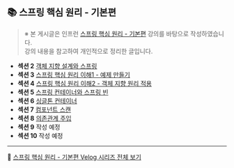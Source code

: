 ## 📚 스프링 핵심 원리 - 기본편

> ※ 본 게시글은 인프런 [스프링 핵심 원리 - 기본편](https://www.inflearn.com/course/%EC%8A%A4%ED%94%84%EB%A7%81-%ED%95%B5%EC%8B%AC-%EC%9B%90%EB%A6%AC-%EA%B8%B0%EB%B3%B8%ED%8E%B8/dashboard) 강의를 바탕으로 작성하였습니다.  
> 강의 내용을 참고하여 개인적으로 정리한 글입니다.

- **섹션 2**  [객체 지향 설계와 스프링](https://velog.io/@gyngxn_/%EC%9D%B8%ED%94%84%EB%9F%B0-%EC%8A%A4%ED%94%84%EB%A7%81-%ED%95%B5%EC%8B%AC%EC%9B%90%EB%A6%AC-%EA%B8%B0%EB%B3%B8%ED%8E%B8)
- **섹션 3**  [스프링 핵심 원리 이해1 - 예제 만들기](https://velog.io/@gyngxn_/%EC%9D%B8%ED%94%84%EB%9F%B0-%EC%8A%A4%ED%94%84%EB%A7%81-%ED%95%B5%EC%8B%AC%EC%9B%90%EB%A6%AC-%EA%B8%B0%EB%B3%B8%ED%8E%B8-%ED%95%B5%EC%8B%AC-%EC%9B%90%EB%A6%AC-%EC%9D%B4%ED%95%B41)
- **섹션 4**  [스프링 핵심 원리 이해2 - 객체 지향 원리 적용](https://velog.io/@gyngxn_/%EA%B0%9D%EC%B2%B4%EC%A7%80%ED%96%A5%EC%9B%90%EB%A6%AC%EC%A0%81%EC%9A%A9)
- **섹션 5**  [스프링 컨테이너와 스프링 빈](https://velog.io/@gyngxn_/%EC%9D%B8%ED%94%84%EB%9F%B0-%EC%8A%A4%ED%94%84%EB%A7%81-%ED%95%B5%EC%8B%AC%EC%9B%90%EB%A6%AC-%EA%B8%B0%EB%B3%B8%ED%8E%B8-%EC%8A%A4%ED%94%84%EB%A7%81-%EC%BB%A8%ED%85%8C%EC%9D%B4%EB%84%88%EC%99%80-%EB%B9%88)
- **섹션 6**  [싱글톤 컨테이너](https://velog.io/@gyngxn_/%EC%9D%B8%ED%94%84%EB%9F%B0-%EC%8A%A4%ED%94%84%EB%A7%81-%ED%95%B5%EC%8B%AC%EC%9B%90%EB%A6%AC-%EA%B8%B0%EB%B3%B8%ED%8E%B8-%EC%8B%B1%EA%B8%80%ED%86%A4-%EC%BB%A8%ED%85%8C%EC%9D%B4%EB%84%88)
- **섹션 7**  [컴포넌트 스캔](https://velog.io/@gyngxn_/%EC%9D%B8%ED%94%84%EB%9F%B0-%EC%8A%A4%ED%94%84%EB%A7%81-%ED%95%B5%EC%8B%AC%EC%9B%90%EB%A6%AC-%EA%B8%B0%EB%B3%B8%ED%8E%B8-%EC%BB%B4%ED%8F%AC%EB%84%8C%ED%8A%B8-%EC%8A%A4%EC%BA%94)
- **섹션 8**  [의존관계 주입](https://velog.io/@gyngxn_/%EC%9D%B8%ED%94%84%EB%9F%B0-%EC%8A%A4%ED%94%84%EB%A7%81-%ED%95%B5%EC%8B%AC%EC%9B%90%EB%A6%AC-%EA%B8%B0%EB%B3%B8%ED%8E%B8-%EC%9D%98%EC%A1%B4%EA%B4%80%EA%B3%84-%EC%9E%90%EB%8F%99-%EC%A3%BC%EC%9E%85)
- **섹션 9**  작성 예정
- **섹션 10**  작성 예정

---

📌 [스프링 핵심 원리 - 기본편 Velog 시리즈 전체 보기](https://velog.io/@gyngxn_/series/%EC%8A%A4%ED%94%84%EB%A7%81-%ED%95%B5%EC%8B%AC%EC%9B%90%EB%A6%AC)
